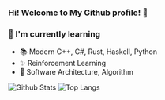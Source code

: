 ### Hi! Welcome to My Github profile! 👋

### 🌱 I'm currently learning 
- 📚 Modern C++, C#, Rust, Haskell, Python
- ✨ Reinforcement Learning
- 🎨 Software Architecture, Algorithm

![Github Stats](https://github-readme-stats.vercel.app/api?username=navierr&show_icons=true&theme=dracula)
![Top Langs](https://github-readme-stats.vercel.app/api/top-langs/?username=navierr&layout=compact&theme=dracula)
